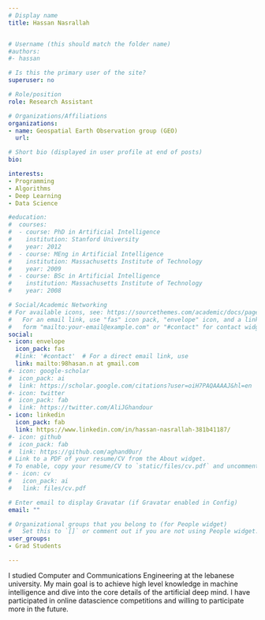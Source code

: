 ```yaml
---
# Display name
title: Hassan Nasrallah


# Username (this should match the folder name)
#authors:
#- hassan

# Is this the primary user of the site?
superuser: no

# Role/position
role: Research Assistant

# Organizations/Affiliations
organizations:
- name: Geospatial Earth Observation group (GEO)
  url:

# Short bio (displayed in user profile at end of posts)
bio:

interests:
- Programming
- Algorithms
- Deep Learning
- Data Science

#education:
#  courses:
#  - course: PhD in Artificial Intelligence
#    institution: Stanford University
#    year: 2012
#  - course: MEng in Artificial Intelligence
#    institution: Massachusetts Institute of Technology
#    year: 2009
#  - course: BSc in Artificial Intelligence
#    institution: Massachusetts Institute of Technology
#    year: 2008

# Social/Academic Networking
# For available icons, see: https://sourcethemes.com/academic/docs/page-builder/#icons
#   For an email link, use "fas" icon pack, "envelope" icon, and a link in the
#   form "mailto:your-email@example.com" or "#contact" for contact widget.
social:
- icon: envelope
  icon_pack: fas
  #link: '#contact'  # For a direct email link, use
  link: mailto:98hasan.n at gmail.com
#- icon: google-scholar
#  icon_pack: ai
#  link: https://scholar.google.com/citations?user=oiH7PAQAAAAJ&hl=en
#- icon: twitter
#  icon_pack: fab
#  link: https://twitter.com/AliJGhandour
- icon: linkedin
  icon_pack: fab
  link: https://www.linkedin.com/in/hassan-nasrallah-381b41187/
#- icon: github
#  icon_pack: fab
#  link: https://github.com/aghand0ur/
# Link to a PDF of your resume/CV from the About widget.
# To enable, copy your resume/CV to `static/files/cv.pdf` and uncomment the lines below.
# - icon: cv
#   icon_pack: ai
#   link: files/cv.pdf

# Enter email to display Gravatar (if Gravatar enabled in Config)
email: ""

# Organizational groups that you belong to (for People widget)
#   Set this to `[]` or comment out if you are not using People widget.
user_groups:
- Grad Students

---
```

I studied Computer and Communications Engineering at the lebanese university. My main goal is to achieve high level knowledge in machine intelligence and dive into the core details of the artificial deep mind. I have participated in online datascience competitions and willing to participate more in the future. 